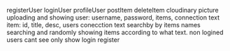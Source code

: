 registerUser
loginUser
profileUser
postItem
deleteItem
cloudinary picture uploading and showing
user: username, password, items, connection text
item: id, title, desc, users conecction text
searchby by items names searching and randomly showing items according to what text.
non logined users cant see only show login register 
